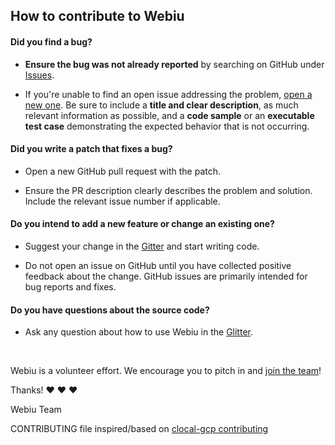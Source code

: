 ## How to contribute to Webiu

#### **Did you find a bug?**

- **Ensure the bug was not already reported** by searching on GitHub under [Issues](https://github.com/scorelab/Webiu/issues).

- If you're unable to find an open issue addressing the problem, [open a new one](https://github.com/scorelab/Webiu/issues/new). Be sure to include a **title and clear description**, as much relevant information as possible, and a **code sample** or an **executable test case** demonstrating the expected behavior that is not occurring.

#### **Did you write a patch that fixes a bug?**

- Open a new GitHub pull request with the patch.

- Ensure the PR description clearly describes the problem and solution. Include the relevant issue number if applicable.

#### **Do you intend to add a new feature or change an existing one?**

- Suggest your change in the [Gitter](https://gitter.im/scorelab/Webiu) and start writing code.

- Do not open an issue on GitHub until you have collected positive feedback about the change. GitHub issues are primarily intended for bug reports and fixes.

#### **Do you have questions about the source code?**

- Ask any question about how to use Webiu in the [Glitter](https://gitter.im/scorelab/Webiu).

</br>

Webiu is a volunteer effort. We encourage you to pitch in and [join the team](https://github.com/scorelab/Webiu/graphs/contributors)!

Thanks! :heart: :heart: :heart:

Webiu Team

CONTRIBUTING file inspired/based on [clocal-gcp contributing](https://github.com/leopardslab/clocal-gcp/blob/master/CONTRIBUTING.md)